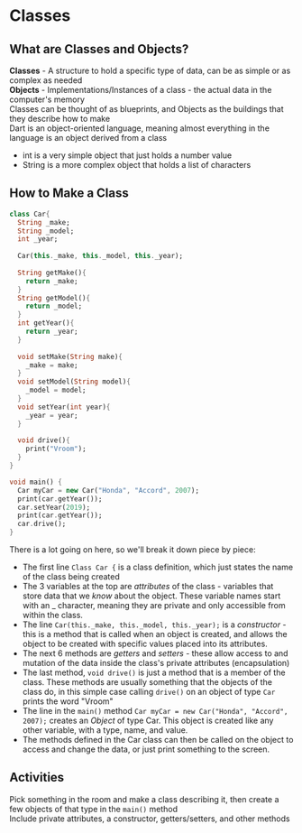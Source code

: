 # Classes  
## What are Classes and Objects?

**Classes** - A structure to hold a specific type of data, can be as simple or as complex as needed  
**Objects** - Implementations/Instances of a class - the actual data in the computer's memory  
Classes can be thought of as blueprints, and Objects as the buildings that they describe how to make  
Dart is an object-oriented language, meaning almost everything in the language is an object derived from a class  

- int is a very simple object that just holds a number value
- String is a more complex object that holds a list of characters

## How to Make a Class  
```dart
class Car{
  String _make;
  String _model;
  int _year;
  
  Car(this._make, this._model, this._year);
  
  String getMake(){
    return _make;
  }
  String getModel(){
    return _model;
  }
  int getYear(){
    return _year;
  }
  
  void setMake(String make){
    _make = make;
  }
  void setModel(String model){
    _model = model;
  }
  void setYear(int year){
    _year = year;
  }
  
  void drive(){
    print("Vroom");
  }
}

void main() {
  Car myCar = new Car("Honda", "Accord", 2007);
  print(car.getYear());
  car.setYear(2019);
  print(car.getYear());
  car.drive();
}
```
There is a lot going on here, so we'll break it down piece by piece:  
  - The first line `Class Car {` is a class definition, which just states the name of the class being created
  - The 3 variables at the top are *attributes* of the class - variables that store data that we *know* about the object. These variable names start with an _ character, meaning they are private and only accessible from within the class.
  - The line `Car(this._make, this._model, this._year);` is a *constructor* - this is a method that is called when an object is created, and allows the object to be created with specific values placed into its attributes.
  - The next 6 methods are *getters* and *setters* - these allow access to and mutation of the data inside the class's private attributes (encapsulation)
  - The last method, `void drive()` is just a method that is a member of the class. These methods are usually something that the objects of the class do, in this simple case calling `drive()` on an object of type `Car` prints the word "Vroom"
  - The line in the `main()` method `Car myCar = new Car("Honda", "Accord", 2007);` creates an *Object* of type Car. This object is created like any other variable, with a type, name, and value.
  - The methods defined in the Car class can then be called on the object to access and change the data, or just print something to the screen.
  
  
## Activities

Pick something in the room and make a class describing it, then create a few objects of that type in the `main()` method  
Include private attributes, a constructor, getters/setters, and other methods




